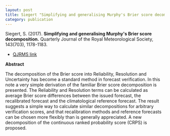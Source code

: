 ```yaml
---
layout: post
title: Siegert "Simplifying and generalising Murphy's Brier score decomposition"
category: publication
---
```


Siegert, S. (2017). **Simplifying and generalising Murphy's Brier score decomposition.** Quarterly Journal of the Royal Meteorological Society, 143(703), 1178-1183.

- [QJRMS link](https://rmets.onlinelibrary.wiley.com/doi/full/10.1002/qj.2985)

**Abstract**

The decomposition of the Brier score into Reliability, Resolution and
Uncertainty has become a standard method in forecast verification. In this note
a very simple derivation of the familiar Brier score decomposition is
presented. The Reliability and Resolution terms can be calculated as average
Brier score differences between the issued forecast, the recalibrated forecast
and the climatological reference forecast. The result suggests a simple way to
calculate similar decompositions for arbitrary verification scores, and that
recalibration methods and reference forecasts can be chosen more flexibly than
is generally appreciated. A new decomposition of the continuous ranked
probability score (CRPS) is proposed.

